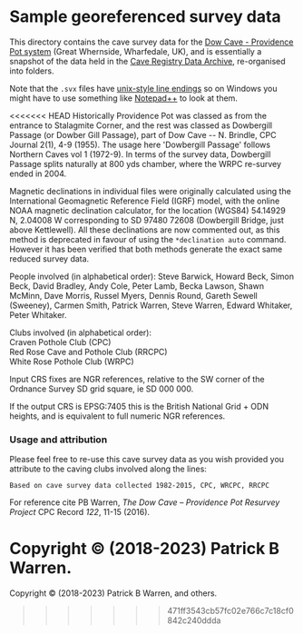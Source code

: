 # Sample georeferenced survey data

This directory contains the cave survey data for the
[Dow Cave - Providence Pot system](http://www.mudinmyhair.co.uk/ "Mud in My Hair")
(Great Whernside, Wharfedale, UK), and is
essentially a snapshot of the data held in the
[Cave Registry Data Archive](http://cave-registry.org.uk/ "Cave Registry"), re-organised into folders.

Note that the `.svx` files have
[unix-style line endings](https://en.wikipedia.org/wiki/Newline "wikipedia")
so on Windows you might have to use something like
[Notepad++](https://notepad-plus-plus.org/ "Notepad++")
to look at them.

<<<<<<< HEAD
Historically Providence Pot was classed as from the entrance to Stalagmite
Corner, and the rest was classed as Dowbergill Passage (or Dowber Gill
Passage), part of Dow Cave -- N. Brindle, CPC Journal 2(1), 4-9 (1955).
The usage here 'Dowbergill Passage' follows Northern Caves vol 1 (1972-9).
In terms of the survey data, Dowbergill Passage splits naturally at 800 yds
chamber, where the WRPC re-survey ended in 2004.
 
Magnetic declinations in individual files were originally calculated
using the International Geomagnetic Reference Field (IGRF) model,
with the online NOAA magnetic declination calculator, for the
location (WGS84) 54.14929 N, 2.04008 W corresponding to SD 97480
72608 (Dowbergill Bridge, just above Kettlewell).  All these
declinations are now commented out, as this method is deprecated in
favour of using the `*declination auto` command.  However it has
been verified that both methods generate the exact same reduced
survey data.

People involved (in alphabetical order):
Steve Barwick, Howard Beck, Simon Beck, David Bradley, Andy Cole,
Peter Lamb, Becka Lawson, Shawn McMinn, Dave Morris, Russel Myers,
Dennis Round, Gareth Sewell (Sweeney), Carmen Smith, Patrick Warren,
Steve Warren, Edward Whitaker, Peter Whitaker.

Clubs involved (in alphabetical order):  
Craven Pothole Club (CPC)  
Red Rose Cave and Pothole Club (RRCPC)  
White Rose Pothole Club (WRPC)

Input CRS fixes are NGR references, relative to the SW corner of
the Ordnance Survey SD grid square, ie SD 000 000.

If the output CRS is EPSG:7405 this is the British National Grid +
ODN heights, and is equivalent to full numeric NGR references.

### Usage and attribution

Please feel free to re-use this cave survey data as you wish provided
you attribute to the caving clubs involved along the lines:

`Based on cave survey data collected 1982-2015, CPC, WRCPC, RRCPC`

For reference cite PB Warren, _The Dow Cave – Providence Pot Resurvey Project_
CPC Record *122*, 11-15 (2016).

Copyright &copy; (2018-2023) Patrick B Warren.
=======
Copyright &copy; (2018-2023) Patrick B Warren, and others.
>>>>>>> 471ff3543cb57fc02e766c7c18cf0842c240ddda
